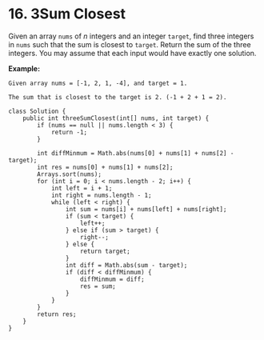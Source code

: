 # 16. 3Sum Closest

Given an array `nums` of _n_ integers and an integer `target`, find three integers in `nums` such that the sum is closest to `target`. Return the sum of the three integers. You may assume that each input would have exactly one solution.

**Example:**

```text
Given array nums = [-1, 2, 1, -4], and target = 1.

The sum that is closest to the target is 2. (-1 + 2 + 1 = 2).
```

```text
class Solution {
    public int threeSumClosest(int[] nums, int target) {
        if (nums == null || nums.length < 3) {
            return -1;
        }
        
        int diffMinmum = Math.abs(nums[0] + nums[1] + nums[2] - target);
        int res = nums[0] + nums[1] + nums[2];
        Arrays.sort(nums);
        for (int i = 0; i < nums.length - 2; i++) {
            int left = i + 1;
            int right = nums.length - 1;
            while (left < right) {
                int sum = nums[i] + nums[left] + nums[right];
                if (sum < target) {
                    left++;
                } else if (sum > target) {
                    right--;
                } else {
                    return target;
                }
                int diff = Math.abs(sum - target);
                if (diff < diffMinmum) {
                    diffMinmum = diff;
                    res = sum;
                }
            }
        }
        return res;
    }
}
```

